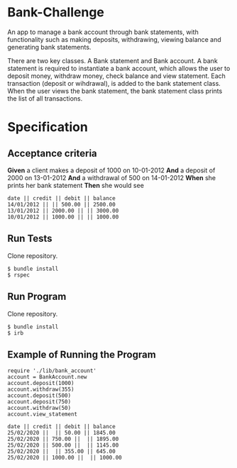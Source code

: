 # Bank-Challenge

An app to manage a bank account through bank statements, with functionality such as making deposits, withdrawing, viewing balance and generating bank statements.

There are two key classes. A Bank statement and Bank account. A bank statement is required to instantiate a bank account, which allows the user to deposit money, withdraw money, check balance and view statement. Each transaction (deposit or wihdrawal), is added to the bank statement class. When the user views the bank statement, the bank statement class prints the list of all transactions.

# Specification

## Acceptance criteria
**Given** a client makes a deposit of 1000 on 10-01-2012
**And** a deposit of 2000 on 13-01-2012
**And** a withdrawal of 500 on 14-01-2012
**When** she prints her bank statement
**Then** she would see

```
date || credit || debit || balance
14/01/2012 || || 500.00 || 2500.00
13/01/2012 || 2000.00 || || 3000.00
10/01/2012 || 1000.00 || || 1000.00
```

## Run Tests
Clone repository.

```
$ bundle install
$ rspec
```

## Run Program
Clone repository.
```
$ bundle install
$ irb
```
## Example of Running the Program
```
require './lib/bank_account'
account = BankAccount.new
account.deposit(1000)
account.withdraw(355)
account.deposit(500)
account.deposit(750)
account.withdraw(50)
account.view_statement

date || credit || debit || balance
25/02/2020 ||  || 50.00 || 1845.00
25/02/2020 || 750.00 ||  || 1895.00
25/02/2020 || 500.00 ||  || 1145.00
25/02/2020 ||  || 355.00 || 645.00
25/02/2020 || 1000.00 ||  || 1000.00
```


